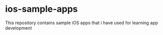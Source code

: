 # ios-sample-apps
This repository contains sample iOS apps that i have used for learning app development
